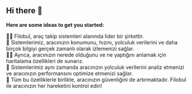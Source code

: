 ## Hi there 👋



**Here are some ideas to get you started:**

🙋‍♀️ Filobul, araç takip sistemleri alanında lider bir şirkettir.<br/>
🌈 Sistemlerimiz, aracınızın konumunu, hızını, yolculuk verilerini ve daha birçok bilgiyi gerçek zamanlı olarak izlemenizi sağlar.<br/>
👩‍💻 Ayrıca, aracınızın nerede olduğunu ve ne yaptığını anlamak için haritalama özellikleri de sunarız. <br/>
🍿 Sistemlerimiz aynı zamanda aracınızın yolculuk verilerini analiz etmenizi ve aracınızın performansını optimize etmenizi sağlar. <br/>
🧙 Tüm bu özelliklerle birlikte, aracınızın güvenliğini de artırmaktadır. Filobul ile aracınızın her hareketini kontrol edin!<br/>

